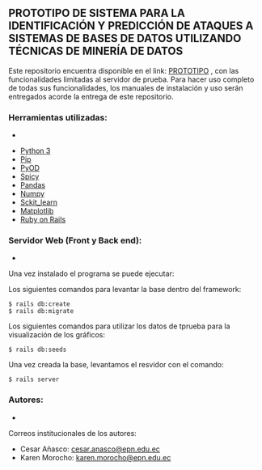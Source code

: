 ## PROTOTIPO DE SISTEMA PARA LA IDENTIFICACIÓN Y PREDICCIÓN DE ATAQUES A SISTEMAS DE BASES DE DATOS UTILIZANDO TÉCNICAS DE MINERÍA DE DATOS

Este repositorio encuentra disponible en el link: [PROTOTIPO](https://tesisw.herokuapp.com/) , con las funcionalidades limitadas al servidor de prueba. Para hacer uso completo de todas sus funcionalidades, los manuales de instalación y uso serán entregados acorde la entrega de este repositorio. 

### Herramientas utilizadas:
-
* [Python 3](https://www.python.org/download/releases/3.0/) 
* [Pip](https://pypi.org/project/pip/)
* [PyOD](https://pyod.readthedocs.io/en/latest/)
* [Spicy](https://pypi.org/project/spicy/)
* [Pandas](https://pandas.pydata.org/)
* [Numpy](https://numpy.org/)
* [Sckit_learn](https://scikit-learn.org/stable/)
* [Matplotlib](https://matplotlib.org/)
* [Ruby on Rails](https://rubyonrails.org/)

### Servidor Web (Front y Back end):
-
Una vez instalado el programa se puede ejecutar:

Los siguientes comandos para levantar la base dentro del framework:

```
$ rails db:create
$ rails db:migrate
```

Los siguientes comandos para utilizar los datos de tprueba para la visualización de los gráficos:

```
$ rails db:seeds
```

Una vez creada la base, levantamos el resvidor con el comando:

```
$ rails server
```

### Autores:
-
Correos institucionales de los autores: 

* Cesar Añasco: 	[cesar.anasco@epn.edu.ec](mailto:cesar.anasco@epn.edu.ec)
* Karen Morocho: 	[karen.morocho@epn.edu.ec](mailto:karen.morocho@epn.edu.ec)

